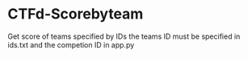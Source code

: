 # CTFd-Scorebyteam
Get score of teams specified by IDs
the teams ID must be specified in ids.txt and the competion ID in app.py
